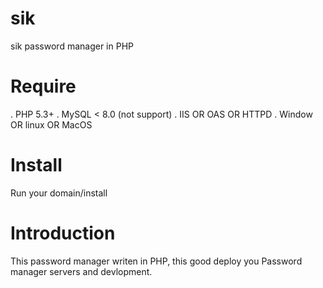 # sik
sik password manager in PHP

# Require
. PHP 5.3+
. MySQL < 8.0 (not support)
. IIS OR OAS OR HTTPD
. Window OR linux OR MacOS

# Install
Run your domain/install

# Introduction
This password manager writen in PHP, this good deploy you Password manager servers and devlopment.